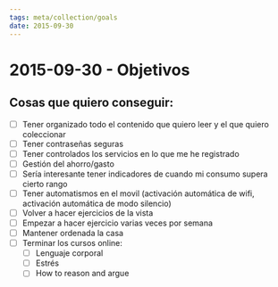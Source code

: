 ```yaml
---
tags: meta/collection/goals
date: 2015-09-30
---
```


# 2015-09-30 - Objetivos
## Cosas que quiero conseguir:
- [ ] Tener organizado todo el contenido que quiero leer y el que quiero coleccionar
- [ ] Tener contraseñas seguras
- [ ] Tener controlados los servicios en lo que me he registrado
- [ ] Gestión del ahorro/gasto
- [ ] Sería interesante tener indicadores de cuando mi consumo supera cierto rango
- [ ] Tener automatismos en el movil (activación automática de wifi, activación automática de modo silencio)
- [ ] Volver a hacer ejercicios de la vista
- [ ] Empezar a hacer ejercicio varias veces por semana
- [ ] Mantener ordenada la casa
- [ ] Terminar los cursos online:
	- [ ] Lenguaje corporal
	- [ ] Estrés
	- [ ] How to reason and argue